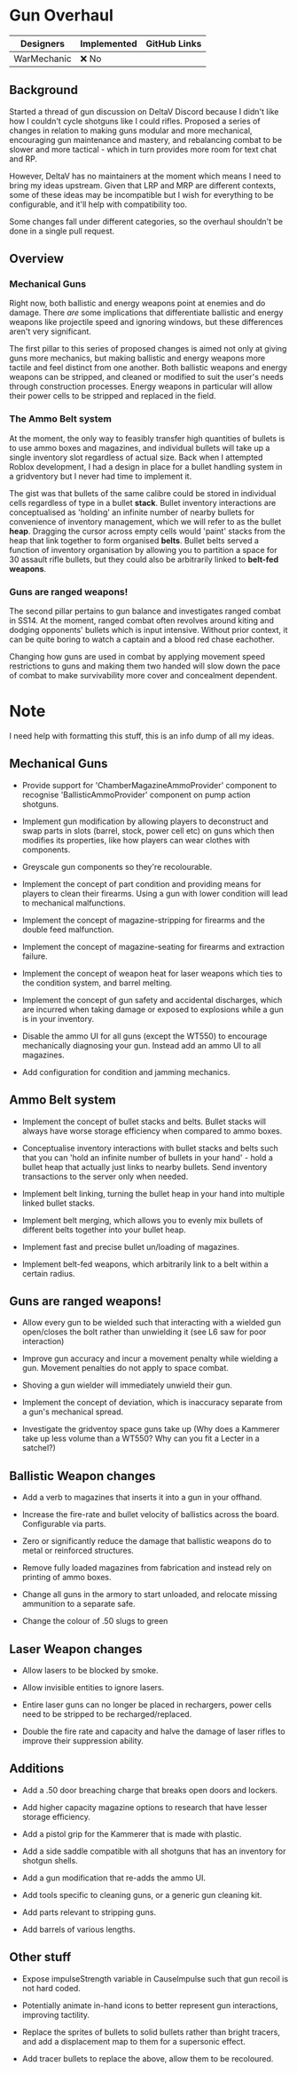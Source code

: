 # Gun Overhaul

| Designers | Implemented | GitHub Links |
|---|---|---|
| WarMechanic | :x: No |  |

## Background

Started a thread of gun discussion on DeltaV Discord because I didn't like how I couldn't cycle shotguns like I could rifles. 
Proposed a series of changes in relation to making guns modular and more mechanical, encouraging gun maintenance and mastery, and rebalancing combat to be slower and more tactical - which in turn provides more room for text chat and RP.

However, DeltaV has no maintainers at the moment which means I need to bring my ideas upstream. Given that LRP and MRP are different contexts, some of these ideas may be incompatible but I wish for everything to be configurable, and it'll help with compatibility too.

Some changes fall under different categories, so the overhaul shouldn't be done in a single pull request.

## Overview

### Mechanical Guns

Right now, both ballistic and energy weapons point at enemies and do damage. There *are* some implications that differentiate ballistic and energy weapons like projectile speed and ignoring windows, but these differences aren't very significant.

The first pillar to this series of proposed changes is aimed not only at giving guns more mechanics, but making ballistic and energy weapons more tactile and feel distinct from one another.
Both ballistic weapons and energy weapons can be stripped, and cleaned or modified to suit the user's needs through construction processes. Energy weapons in particular will allow their power cells to be stripped and replaced in the field.


### The Ammo Belt system

At the moment, the only way to feasibly transfer high quantities of bullets is to use ammo boxes and magazines, and individual bullets will take up a single inventory slot regardless of actual size.
Back when I attempted Roblox development, I had a design in place for a bullet handling system in a gridventory but I never had time to implement it.

The gist was that bullets of the same calibre could be stored in individual cells regardless of type in a bullet **stack**. 
Bullet inventory interactions are conceptualised as 'holding' an infinite number of nearby bullets for convenience of inventory management, which we will refer to as the bullet **heap**. 
Dragging the cursor across empty cells would 'paint' stacks from the heap that link together to form organised **belts**. 
Bullet belts served a function of inventory organisation by allowing you to partition a space for 30 assault rifle bullets, but they could also be arbitrarily linked to **belt-fed weapons**.


### Guns are ranged weapons!

The second pillar pertains to gun balance and investigates ranged combat in SS14. 
At the moment, ranged combat often revolves around kiting and dodging opponents' bullets which is input intensive. 
Without prior context, it can be quite boring to watch a captain and a blood red chase eachother. 

Changing how guns are used in combat by applying movement speed restrictions to guns and making them two handed will slow down the pace of combat to make survivability more cover and concealment dependent.

# Note

I need help with formatting this stuff, this is an info dump of all my ideas.

## Mechanical Guns

- Provide support for 'ChamberMagazineAmmoProvider' component to recognise 'BallisticAmmoProvider' component on pump action shotguns.

- Implement gun modification by allowing players to deconstruct and swap parts in slots (barrel, stock, power cell etc) on guns which then modifies its properties, like how players can wear clothes with components.

- Greyscale gun components so they're recolourable.

- Implement the concept of part condition and providing means for players to clean their firearms. Using a gun with lower condition will lead to mechanical malfunctions.

- Implement the concept of magazine-stripping for firearms and the double feed malfunction.

- Implement the concept of magazine-seating for firearms and extraction failure.

- Implement the concept of weapon heat for laser weapons which ties to the condition system, and barrel melting.

- Implement the concept of gun safety and accidental discharges, which are incurred when taking damage or exposed to explosions while a gun is in your inventory.

- Disable the ammo UI for all guns (except the WT550) to encourage mechanically diagnosing your gun. Instead add an ammo UI to all magazines.

- Add configuration for condition and jamming mechanics.


## Ammo Belt system

- Implement the concept of bullet stacks and belts. Bullet stacks will always have worse storage efficiency when compared to ammo boxes.

- Conceptualise inventory interactions with bullet stacks and belts such that you can 'hold an infinite number of bullets in your hand' - hold a bullet heap that actually just links to nearby bullets. Send inventory transactions to the server only when needed. 

- Implement belt linking, turning the bullet heap in your hand into multiple linked bullet stacks.

- Implement belt merging, which allows you to evenly mix bullets of different belts together into your bullet heap.

- Implement fast and precise bullet un/loading of magazines.

- Implement belt-fed weapons, which arbitrarily link to a belt within a certain radius.



## Guns are ranged weapons!

- Allow every gun to be wielded such that interacting with a wielded gun open/closes the bolt rather than unwielding it (see L6 saw for poor interaction)

- Improve gun accuracy and incur a movement penalty while wielding a gun. Movement penalties do not apply to space combat.

- Shoving a gun wielder will immediately unwield their gun.

- Implement the concept of deviation, which is inaccuracy separate from a gun's mechanical spread.

- Investigate the gridventoy space guns take up (Why does a Kammerer take up less volume than a WT550? Why can you fit a Lecter in a satchel?)



## Ballistic Weapon changes

- Add a verb to magazines that inserts it into a gun in your offhand.

- Increase the fire-rate and bullet velocity of ballistics across the board. Configurable via parts.

- Zero or significantly reduce the damage that ballistic weapons do to metal or reinforced structures.

- Remove fully loaded magazines from fabrication and instead rely on printing of ammo boxes.

- Change all guns in the armory to start unloaded, and relocate missing ammunition to a separate safe.

- Change the colour of .50 slugs to green



## Laser Weapon changes

- Allow lasers to be blocked by smoke.

- Allow invisible entities to ignore lasers.

- Entire laser guns can no longer be placed in rechargers, power cells need to be stripped to be recharged/replaced.

- Double the fire rate and capacity and halve the damage of laser rifles to improve their suppression ability.



## Additions

- Add a .50 door breaching charge that breaks open doors and lockers.

- Add higher capacity magazine options to research that have lesser storage efficiency.

- Add a pistol grip for the Kammerer that is made with plastic.

- Add a side saddle compatible with all shotguns that has an inventory for shotgun shells.

- Add a gun modification that re-adds the ammo UI.

- Add tools specific to cleaning guns, or a generic gun cleaning kit.

- Add parts relevant to stripping guns.

- Add barrels of various lengths.



## Other stuff

- Expose impulseStrength variable in CauseImpulse such that gun recoil is not hard coded.

- Potentially animate in-hand icons to better represent gun interactions, improving tactility.

- Replace the sprites of bullets to solid bullets rather than bright tracers, and add a displacement map to them for a supersonic effect. 

- Add tracer bullets to replace the above, allow them to be recoloured.
